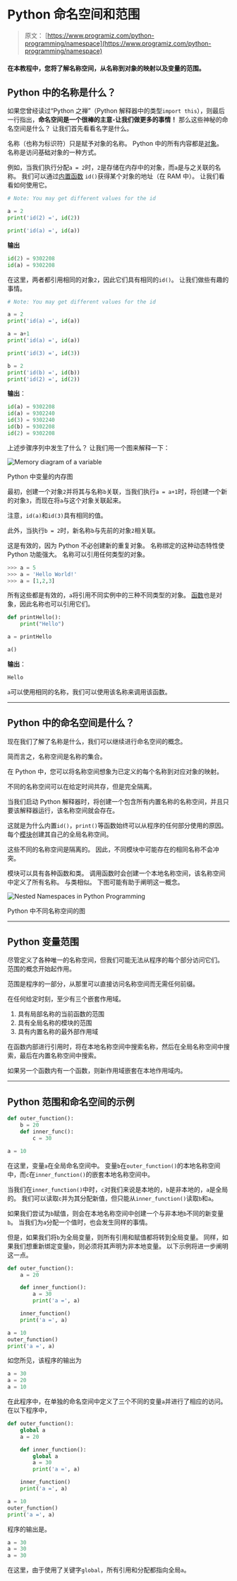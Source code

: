 # Python 命名空间和范围

> 原文： [https://www.programiz.com/python-programming/namespace](https://www.programiz.com/python-programming/namespace)

#### 在本教程中，您将了解名称空间，从名称到对象的映射以及变量的范围。

## Python 中的名称是什么？

如果您曾经读过“Python 之禅”（Python 解释器中的类型`import this`），则最后一行指出，**命名空间是一个很棒的主意-让我们做更多的事情！** 那么这些神秘的命名空间是什么？ 让我们首先看看名字是什么。

名称（也称为标识符）只是赋予对象的名称。 Python 中的所有内容都是[对象](https://www.programiz.com/python-programming/class)。 名称是访问基础对象的一种方式。

例如，当我们执行分配`a = 2`时，`2`是存储在内存中的对象，而`a`是与之关联的名称。 我们可以通过[内置函数](https://www.programiz.com/python-programming/built-in-function) `id()`获得某个对象的地址（在 RAM 中）。 让我们看看如何使用它。

```py
# Note: You may get different values for the id

a = 2
print('id(2) =', id(2))

print('id(a) =', id(a))
```

**输出**

```py
id(2) = 9302208
id(a) = 9302208
```

在这里，两者都引用相同的对象`2`，因此它们具有相同的`id()`。 让我们做些有趣的事情。

```py
# Note: You may get different values for the id

a = 2
print('id(a) =', id(a))

a = a+1
print('id(a) =', id(a))

print('id(3) =', id(3))

b = 2
print('id(b) =', id(b))
print('id(2) =', id(2))
```

**输出**：

```py
id(a) = 9302208
id(a) = 9302240
id(3) = 9302240
id(b) = 9302208
id(2) = 9302208
```

上述步骤序列中发生了什么？ 让我们用一个图来解释一下：

![Memory diagram of a variable](img/8e3c21e63f8a64674e3edc5cbf22272f.png "Memory Diagram")

Python 中变量的内存图



最初，创建一个对象`2`并将其与名称`b`关联，当我们执行`a = a+1`时，将创建一个新的对象`3`，而现在将`a`与这个对象关联起来。

注意，`id(a)`和`id(3)`具有相同的值。

此外，当执行`b = 2`时，新名称`b`与先前的对象`2`相关联。

这是有效的，因为 Python 不必创建新的重复对象。 名称绑定的这种动态特性使 Python 功能强大。 名称可以引用任何类型的对象。

```py
>>> a = 5
>>> a = 'Hello World!'
>>> a = [1,2,3]
```

所有这些都是有效的，`a`将引用不同实例中的三种不同类型的对象。 [函数](https://www.programiz.com/python-programming/function)也是对象，因此名称也可以引用它们。

```py
def printHello():
    print("Hello")

a = printHello

a()
```

**输出**：

```py
Hello
```

`a`可以使用相同的名称，我们可以使用该名称来调用该函数。

* * *

## Python 中的命名空间是什么？

现在我们了解了名称是什么，我们可以继续进行命名空间的概念。

简而言之，名称空间是名称的集合。

在 Python 中，您可以将名称空间想象为已定义的每个名称到对应对象的映射。

不同的名称空间可以在给定时间共存，但是完全隔离。

当我们启动 Python 解释器时，将创建一个包含所有内置名称的名称空间，并且只要该解释器运行，该名称空间就会存在。

这就是为什么内置`id()`，`print()`等函数始终可以从程序的任何部分使用的原因。 每个[模块](https://www.programiz.com/python-programming/modules)创建其自己的全局名称空间。

这些不同的名称空间是隔离的。 因此，不同模块中可能存在的相同名称不会冲突。

模块可以具有各种函数和类。 调用函数时会创建一个本地名称空间，该名称空间中定义了所有名称。 与类相似。 下图可能有助于阐明这一概念。

![Nested Namespaces in Python Programming](img/ff842860b03567ecdbc3206f0d184539.png "Different Nested Namespaces")

Python 中不同名称空间的图



* * *

## Python 变量范围

尽管定义了各种唯一的名称空间，但我们可能无法从程序的每个部分访问它们。 范围的概念开始起作用。

范围是程序的一部分，从那里可以直接访问名称空间而无需任何前缀。

在任何给定时刻，至少有三个嵌套作用域。

1.  具有局部名称的当前函数的范围
2.  具有全局名称的模块的范围
3.  具有内置名称的最外部作用域

在函数内部进行引用时，将在本地名称空间中搜索名称，然后在全局名称空间中搜索，最后在内置名称空间中搜索。

如果另一个函数内有一个函数，则新作用域嵌套在本地作用域内。

* * *

## Python 范围和命名空间的示例

```py
def outer_function():
    b = 20
    def inner_func():
        c = 30

a = 10
```

在这里，变量`a`在全局命名空间中。 变量`b`在`outer_function()`的本地名称空间中，而`c`在`inner_function()`的嵌套本地名称空间中。

当我们在`inner_function()`中时，`c`对我们来说是本地的，`b`是非本地的，`a`是全局的。 我们可以读取`c`并为其分配新值，但只能从`inner_function()`读取`b`和`a`。

如果我们尝试为`b`赋值，则会在本地名称空间中创建一个与非本地`b`不同的新变量`b`。 当我们为`a`分配一个值时，也会发生同样的事情。

但是，如果我们将`b`为全局变量，则所有引用和赋值都将转到全局变量。 同样，如果我们想重新绑定变量`b`，则必须将其声明为非本地变量。 以下示例将进一步阐明这一点。

```py
def outer_function():
    a = 20

    def inner_function():
        a = 30
        print('a =', a)

    inner_function()
    print('a =', a)

a = 10
outer_function()
print('a =', a)
```

如您所见，该程序的输出为

```py
a = 30
a = 20
a = 10
```

在此程序中，在单独的命名空间中定义了三个不同的变量`a`并进行了相应的访问。 在以下程序中，

```py
def outer_function():
    global a
    a = 20

    def inner_function():
        global a
        a = 30
        print('a =', a)

    inner_function()
    print('a =', a)

a = 10
outer_function()
print('a =', a)
```

程序的输出是。

```py
a = 30
a = 30
a = 30 
```

在这里，由于使用了关键字`global`，所有引用和分配都指向全局`a`。